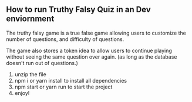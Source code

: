 ## How to run Truthy Falsy Quiz in an Dev enviornment

The truthy falsy game is a true false game allowing users to customize the number of questions, and difficulty of questions.

The game also stores a token idea to allow users to continue playing without seeing the same question over again. (as long as the database doesn't run out of questions.)

1) unzip the file
2) npm i or yarn install to install all dependencies
3) npm start or yarn run to start the project
4) enjoy!
